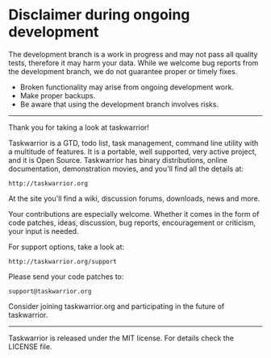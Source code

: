# Disclaimer during ongoing development

The development branch is a work in progress and may not pass all quality tests,
therefore it may harm your data.  While we welcome bug reports from the
development branch, we do not guarantee proper or timely fixes.

- Broken functionality may arise from ongoing development work.
- Make proper backups.
- Be aware that using the development branch involves risks.

---

Thank you for taking a look at taskwarrior!

Taskwarrior is a GTD, todo list, task management, command line utility with a
multitude of features.  It is a portable, well supported, very active project,
and it is Open Source.  Taskwarrior has binary distributions, online
documentation, demonstration movies, and you'll find all the details at:

    http://taskwarrior.org

At the site you'll find a wiki, discussion forums, downloads, news and more.

Your contributions are especially welcome.  Whether it comes in the form of
code patches, ideas, discussion, bug reports, encouragement or criticism, your
input is needed.

For support options, take a look at:

    http://taskwarrior.org/support

Please send your code patches to:

    support@taskwarrior.org

Consider joining taskwarrior.org and participating in the future of taskwarrior.

---

Taskwarrior is released under the MIT license. For details check the LICENSE
file.
